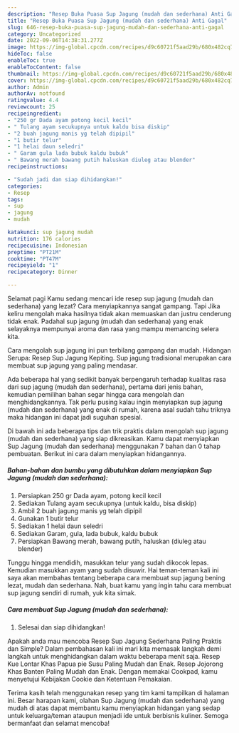 ```yaml
---
description: "Resep Buka Puasa Sup Jagung (mudah dan sederhana) Anti Gagal"
title: "Resep Buka Puasa Sup Jagung (mudah dan sederhana) Anti Gagal"
slug: 646-resep-buka-puasa-sup-jagung-mudah-dan-sederhana-anti-gagal
category: Uncategorized
date: 2022-09-06T14:38:31.277Z
image: https://img-global.cpcdn.com/recipes/d9c60721f5aad29b/680x482cq70/sup-jagung-mudah-dan-sederhana-foto-resep-utama.jpg
hideToc: false
enableToc: true
enableTocContent: false
thumbnail: https://img-global.cpcdn.com/recipes/d9c60721f5aad29b/680x482cq70/sup-jagung-mudah-dan-sederhana-foto-resep-utama.jpg
cover: https://img-global.cpcdn.com/recipes/d9c60721f5aad29b/680x482cq70/sup-jagung-mudah-dan-sederhana-foto-resep-utama.jpg
author: Admin
authorAv: notfound
ratingvalue: 4.4
reviewcount: 25
recipeingredient:
- "250 gr Dada ayam potong kecil kecil"
- " Tulang ayam secukupnya untuk kaldu bisa diskip"
- "2 buah jagung manis yg telah dipipil"
- "1 butir telur"
- "1 helai daun seledri"
- " Garam gula lada bubuk kaldu bubuk"
- " Bawang merah bawang putih haluskan diuleg atau blender"
recipeinstructions:

- "Sudah jadi dan siap dihidangkan!"
categories:
- Resep
tags:
- sup
- jagung
- mudah

katakunci: sup jagung mudah 
nutrition: 176 calories
recipecuisine: Indonesian
preptime: "PT21M"
cooktime: "PT47M"
recipeyield: "1"
recipecategory: Dinner

---
```



Selamat pagi Kamu sedang mencari ide resep sup jagung (mudah dan sederhana) yang lezat? Cara menyiapkannya sangat gampang. Tapi Jika keliru mengolah maka hasilnya tidak akan memuaskan dan justru cenderung tidak enak. Padahal sup jagung (mudah dan sederhana) yang enak selayaknya mempunyai aroma dan rasa yang mampu memancing selera kita.


Cara mengolah sup jagung ini pun terbilang gampang dan mudah. Hidangan Serupa: Resep Sup Jagung Kepiting. Sup jagung tradisional merupakan cara membuat sup jagung yang paling mendasar.

Ada beberapa hal yang sedikit banyak berpengaruh terhadap kualitas rasa dari sup jagung (mudah dan sederhana), pertama dari jenis bahan, kemudian pemilihan bahan segar hingga cara mengolah dan menghidangkannya. Tak perlu pusing kalau ingin menyiapkan sup jagung (mudah dan sederhana) yang enak di rumah, karena asal sudah tahu triknya maka hidangan ini dapat jadi suguhan spesial.


Di bawah ini ada beberapa tips dan trik praktis dalam mengolah sup jagung (mudah dan sederhana) yang siap dikreasikan. Kamu dapat menyiapkan Sup Jagung (mudah dan sederhana) menggunakan 7 bahan dan 0 tahap pembuatan. Berikut ini cara dalam menyiapkan hidangannya.

<!--inarticleads1-->

##### Bahan-bahan dan bumbu yang dibutuhkan dalam menyiapkan Sup Jagung (mudah dan sederhana):

1. Persiapkan 250 gr Dada ayam, potong kecil kecil
1. Sediakan  Tulang ayam secukupnya (untuk kaldu, bisa diskip)
1. Ambil 2 buah jagung manis yg telah dipipil
1. Gunakan 1 butir telur
1. Sediakan 1 helai daun seledri
1. Sediakan  Garam, gula, lada bubuk, kaldu bubuk
1. Persiapkan  Bawang merah, bawang putih, haluskan (diuleg atau blender)


Tunggu hingga mendidih, masukkan telur yang sudah dikocok lepas. Kemudian masukkan ayam yang sudah disuwir. Hai teman-teman kali ini saya akan membahas tentang beberapa cara membuat sup jagung bening lezat, mudah dan sederhana. Nah, buat kamu yang ingin tahu cara membuat sup jagung sendiri di rumah, yuk kita simak. 

<!--inarticleads2-->

##### Cara membuat Sup Jagung (mudah dan sederhana):


1. Selesai dan siap dihidangkan!

Apakah anda mau mencoba Resep Sup Jagung Sederhana Paling Praktis dan Simple? Dalam pembahasan kali ini mari kita memasak langkah demi langkah untuk menghidangkan dalam waktu beberapa menit saja. Resep Kue Lontar Khas Papua pie Susu Paling Mudah dan Enak. Resep Jojorong Khas Banten Paling Mudah dan Enak. Dengan memakai Cookpad, kamu menyetujui Kebijakan Cookie dan Ketentuan Pemakaian. 

Terima kasih telah menggunakan resep yang tim kami tampilkan di halaman ini. Besar harapan kami, olahan Sup Jagung (mudah dan sederhana) yang mudah di atas dapat membantu kamu menyiapkan hidangan yang sedap untuk keluarga/teman ataupun menjadi ide untuk berbisnis kuliner. Semoga bermanfaat dan selamat mencoba!
